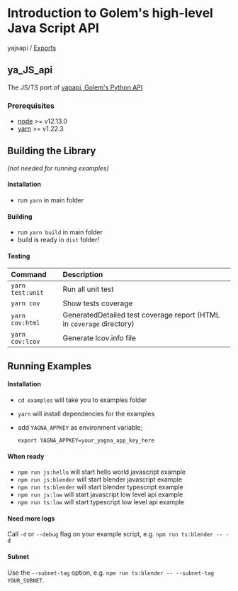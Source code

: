 # Introduction to Golem's high-level Java Script API

yajsapi / [Exports](modules/)

## ya\_JS\_api

The JS/TS port of [yapapi, Golem's Python API](https://github.com/golemfactory/yapapi)

### Prerequisites

* [node](https://nodejs.org/en/) &gt;= v12.13.0
* [yarn](https://classic.yarnpkg.com/en/docs/install/) &gt;= v1.22.3

## Building the Library

_\(not needed for running examples\)_

#### Installation

* run `yarn` in main folder

#### Building

* run `yarn build` in main folder
* build is ready in `dist` folder!

#### Testing

| Command | Description |
| :--- | :--- |
| `yarn test:unit` | Run all unit test |
| `yarn cov` | Show tests coverage |
| `yarn cov:html` | GeneratedDetailed test coverage report \(HTML in `coverage` directory\) |
| `yarn cov:lcov` | Generate lcov.info file |

## Running Examples

#### Installation

* `cd examples`         will take you to examples folder
* `yarn`                will install dependencies for the examples
* add `YAGNA_APPKEY` as environment variable;

  ```text
  export YAGNA_APPKEY=your_yagna_app_key_here
  ```

#### When ready

* `npm run js:hello`    will start hello world javascript example
* `npm run js:blender`  will start blender javascript example
* `npm run ts:blender`  will start blender typescript example
* `npm run js:low`      will start javascript low level api example
* `npm run ts:low`      will start typescript low level api example

#### Need more logs

Call `-d` or `--debug` flag on your example script, e.g. `npm run ts:blender -- -d`

#### Subnet

Use the `--subnet-tag` option, e.g. `npm run ts:blender -- --subnet-tag YOUR_SUBNET`.

